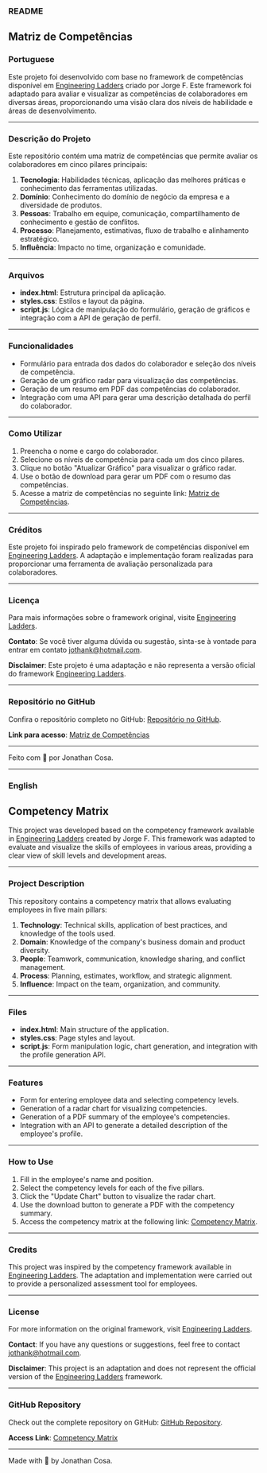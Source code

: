 ### README

## Matriz de Competências

### Portuguese

Este projeto foi desenvolvido com base no framework de competências disponível em [Engineering Ladders](https://github.com/jorgef/engineeringladders) criado por Jorge F. Este framework foi adaptado para avaliar e visualizar as competências de colaboradores em diversas áreas, proporcionando uma visão clara dos níveis de habilidade e áreas de desenvolvimento.

---

### Descrição do Projeto

Este repositório contém uma matriz de competências que permite avaliar os colaboradores em cinco pilares principais:
1. **Tecnologia**: Habilidades técnicas, aplicação das melhores práticas e conhecimento das ferramentas utilizadas.
2. **Domínio**: Conhecimento do domínio de negócio da empresa e a diversidade de produtos.
3. **Pessoas**: Trabalho em equipe, comunicação, compartilhamento de conhecimento e gestão de conflitos.
4. **Processo**: Planejamento, estimativas, fluxo de trabalho e alinhamento estratégico.
5. **Influência**: Impacto no time, organização e comunidade.

---

### Arquivos

- **index.html**: Estrutura principal da aplicação.
- **styles.css**: Estilos e layout da página.
- **script.js**: Lógica de manipulação do formulário, geração de gráficos e integração com a API de geração de perfil.

---

### Funcionalidades

- Formulário para entrada dos dados do colaborador e seleção dos níveis de competência.
- Geração de um gráfico radar para visualização das competências.
- Geração de um resumo em PDF das competências do colaborador.
- Integração com uma API para gerar uma descrição detalhada do perfil do colaborador.

---

### Como Utilizar

1. Preencha o nome e cargo do colaborador.
2. Selecione os níveis de competência para cada um dos cinco pilares.
3. Clique no botão "Atualizar Gráfico" para visualizar o gráfico radar.
4. Use o botão de download para gerar um PDF com o resumo das competências.
5. Acesse a matriz de competências no seguinte link: [Matriz de Competências](https://jothank.github.io/competency_matrix/).

---

### Créditos

Este projeto foi inspirado pelo framework de competências disponível em [Engineering Ladders](https://github.com/jorgef/engineeringladders). A adaptação e implementação foram realizadas para proporcionar uma ferramenta de avaliação personalizada para colaboradores.

---

### Licença

Para mais informações sobre o framework original, visite [Engineering Ladders](https://github.com/jorgef/engineeringladders).

**Contato**: Se você tiver alguma dúvida ou sugestão, sinta-se à vontade para entrar em contato jothank@hotmail.com.

**Disclaimer**: Este projeto é uma adaptação e não representa a versão oficial do framework [Engineering Ladders](https://github.com/jorgef/engineeringladders).

---

### Repositório no GitHub

Confira o repositório completo no GitHub: [Repositório no GitHub](https://github.com/jothank/competency_matrix).

**Link para acesso**: [Matriz de Competências](https://jothank.github.io/competency_matrix/)

---

Feito com 💖 por Jonathan Cosa.

---

### English

## Competency Matrix

This project was developed based on the competency framework available in [Engineering Ladders](https://github.com/jorgef/engineeringladders) created by Jorge F. This framework was adapted to evaluate and visualize the skills of employees in various areas, providing a clear view of skill levels and development areas.

---

### Project Description

This repository contains a competency matrix that allows evaluating employees in five main pillars:
1. **Technology**: Technical skills, application of best practices, and knowledge of the tools used.
2. **Domain**: Knowledge of the company's business domain and product diversity.
3. **People**: Teamwork, communication, knowledge sharing, and conflict management.
4. **Process**: Planning, estimates, workflow, and strategic alignment.
5. **Influence**: Impact on the team, organization, and community.

---

### Files

- **index.html**: Main structure of the application.
- **styles.css**: Page styles and layout.
- **script.js**: Form manipulation logic, chart generation, and integration with the profile generation API.

---

### Features

- Form for entering employee data and selecting competency levels.
- Generation of a radar chart for visualizing competencies.
- Generation of a PDF summary of the employee's competencies.
- Integration with an API to generate a detailed description of the employee's profile.

---

### How to Use

1. Fill in the employee's name and position.
2. Select the competency levels for each of the five pillars.
3. Click the "Update Chart" button to visualize the radar chart.
4. Use the download button to generate a PDF with the competency summary.
5. Access the competency matrix at the following link: [Competency Matrix](https://jothank.github.io/competency_matrix/).

---

### Credits

This project was inspired by the competency framework available in [Engineering Ladders](https://github.com/jorgef/engineeringladders). The adaptation and implementation were carried out to provide a personalized assessment tool for employees.

---

### License

For more information on the original framework, visit [Engineering Ladders](https://github.com/jorgef/engineeringladders).

**Contact**: If you have any questions or suggestions, feel free to contact jothank@hotmail.com.

**Disclaimer**: This project is an adaptation and does not represent the official version of the [Engineering Ladders](https://github.com/jorgef/engineeringladders) framework.

---

### GitHub Repository

Check out the complete repository on GitHub: [GitHub Repository](https://github.com/jothank/competency_matrix).

**Access Link**: [Competency Matrix](https://jothank.github.io/competency_matrix/)

---

Made with 💖 by Jonathan Cosa.
